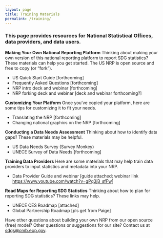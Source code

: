 ```yaml
---
layout: page
title: Training Materials
permalink: /training/
---
```


### This page provides resources for National Statistical Offices, data providers, and data users. 

**Making Your Own National Reporting Platform**
Thinking about making your own version of this national reporting platform to report SDG statistics? These materials can help you get started. The US NRP is open source and free to copy (or “fork”).

- US Quick Start Guide [forthcoming]
- Frequently Asked Questions [forthcoming]
- NRP intro deck and webinar [forthcoming]
- NRP forking deck and webinar [deck and webinar forthcoming?]

**Customizing Your Platform**
Once you’ve copied your platform, here are some tips for customizing it to fit your needs.

- Translating the NRP [forthcoming]
- Changing national graphics on the NRP [forthcoming]

**Conducting a Data Needs Assessment**
Thinking about how to identify data gaps? These materials may be helpful.

- US Data Needs Survey (Survey Monkey)
- UNECE Survey of Data Needs [forthcoming]

**Training Data Providers**
Here are some materials that may help train data providers to input statistics and metadata into your NRP.

- Data Provider Guide and webinar [guide attached; webinar link https://www.youtube.com/watch?v=gPq3jB_sfFw]

**Road Maps for Reporting SDG Statistics**
Thinking about how to plan for reporting SDG statistics? These links may help.

- UNECE CES Roadmap [attached]
- Global Partnership Roadmap [pls get from Paige]

Have other questions about building your own NRP from our open source (free) model? Other questions or suggestions for our site? Contact us at sdgs@omb.eop.gov.

